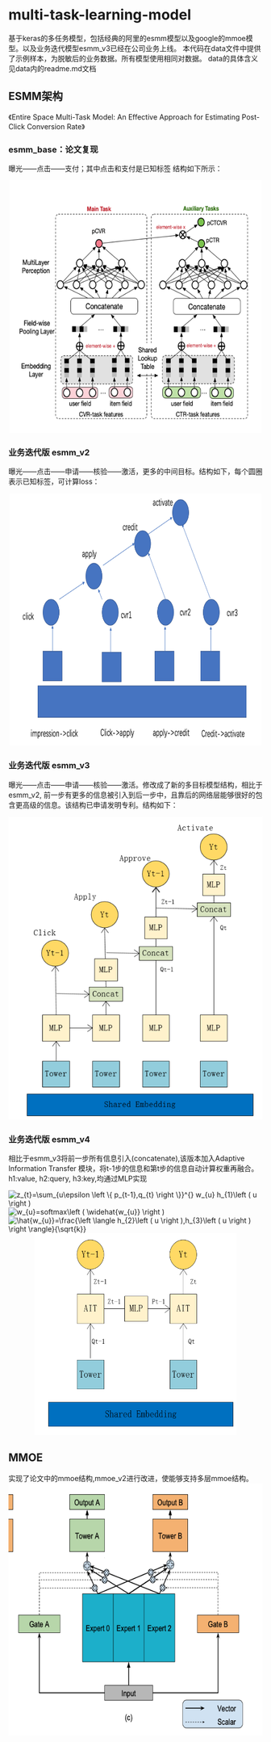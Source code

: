 # multi-task-learning-model
基于keras的多任务模型，包括经典的阿里的esmm模型以及google的mmoe模型。以及业务迭代模型esmm_v3已经在公司业务上线。
本代码在data文件中提供了示例样本，为脱敏后的业务数据。所有模型使用相同对数据。
data的具体含义见data内的readme.md文档
## ESMM架构
《Entire Space Multi-Task Model: An Effective Approach for Estimating Post-Click Conversion Rate》
### esmm_base：论文复现
曝光——点击——支付；其中点击和支付是已知标签
结构如下所示：
<div align=center><img src="https://github.com/zhangyingerjelly/multi-task-learning-model/blob/master/img/esmm.png" width="500" height="500" /></div>

### 业务迭代版 esmm_v2  
曝光——点击——申请——核验——激活，更多的中间目标。结构如下，每个圆圈表示已知标签，可计算loss：
<div align=center><img src="https://github.com/zhangyingerjelly/multi-task-learning-model/blob/master/img/esmm_v2.png" width="500" height="500" /></div> 

### 业务迭代版 esmm_v3
曝光——点击——申请——核验——激活。修改成了新的多目标模型结构，相比于esmm_v2, 前一步有更多的信息被引入到后一步中，且靠后的网络层能够很好的包含更高级的信息。该结构已申请发明专利。结构如下：
<div align=center><img src="https://github.com/zhangyingerjelly/multi-task-learning-model/blob/master/img/esmm_v3.PNG" width="600" height="600" /></div>

### 业务迭代版 esmm_v4
相比于esmm_v3将前一步所有信息引入(concatenate),该版本加入Adaptive Information Transfer 模块，将t-1步的信息和第t步的信息自动计算权重再融合。   
h1:value, h2:query, h3:key,均通过MLP实现

<img src="https://latex.codecogs.com/svg.latex?z_{t}=\sum_{u\epsilon&space;\left&space;\{&space;p_{t-1},q_{t}&space;\right&space;\}}^{}&space;w_{u}&space;h_{1}\left&space;(&space;u&space;\right&space;)" title="z_{t}=\sum_{u\epsilon \left \{ p_{t-1},q_{t} \right \}}^{} w_{u} h_{1}\left ( u \right )" />

<img src="https://latex.codecogs.com/svg.latex?w_{u}=softmax\left&space;(&space;\widehat{w_{u}}&space;\right&space;)" title="w_{u}=softmax\left ( \widehat{w_{u}} \right )" /> 

<img src="https://latex.codecogs.com/svg.latex?\hat{w_{u}}=\frac{\left&space;\langle&space;h_{2}\left&space;(&space;u&space;\right&space;),h_{3}\left&space;(&space;u&space;\right&space;)&space;\right&space;\rangle}{\sqrt{k}}" title="\hat{w_{u}}=\frac{\left \langle h_{2}\left ( u \right ),h_{3}\left ( u \right ) \right \rangle}{\sqrt{k}}" /> 

<div align=center><img src="https://github.com/zhangyingerjelly/multi-task-learning-model/blob/master/img/esmm_v4.PNG" width="400" height="400"/></div>


## MMOE
<Modeling Task Relationships in Multi-task Learning with Multi-gate Mixture-of-Experts>
 实现了论文中的mmoe结构,mmoe_v2进行改进，使能够支持多层mmoe结构。
 <div align=center><img src="https://github.com/zhangyingerjelly/multi-task-learning-model/blob/master/img/mmoe.png" width="600" height="500" /></div>

 

